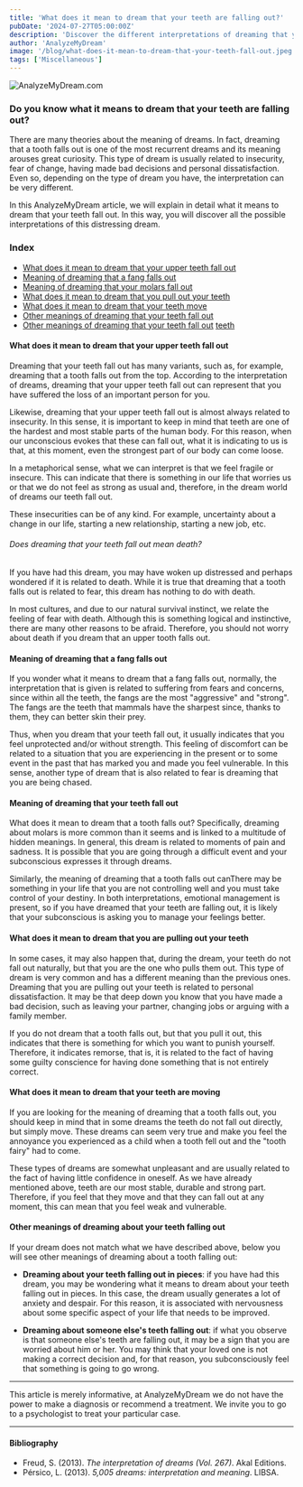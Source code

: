 ```yaml
---
title: 'What does it mean to dream that your teeth are falling out?'
pubDate: '2024-07-27T05:00:00Z'
description: 'Discover the different interpretations of dreaming that your teeth are falling out, from insecurity to fear of change.'
author: 'AnalyzeMyDream'
image: '/blog/what-does-it-mean-to-dream-that-your-teeth-fall-out.jpeg'
tags: ['Miscellaneous']
---
```


![AnalyzeMyDream.com](/blog/what-does-it-mean-to-dream-that-your-teeth-fall-out.jpeg)

### Do you know what it means to dream that your teeth are falling out?

There are many theories about the meaning of dreams. In fact, dreaming that a tooth falls out is one of the most recurrent dreams and its meaning arouses great curiosity. This type of dream is usually related to insecurity, fear of change, having made bad decisions and personal dissatisfaction. Even so, depending on the type of dream you have, the interpretation can be very different.

In this AnalyzeMyDream article, we will explain in detail what it means to dream that your teeth fall out. In this way, you will discover all the possible interpretations of this distressing dream.

### Index

- [What does it mean to dream that your upper teeth fall out](#what-does-it-mean-to-dream-that-your-upper-teeth-fall-out)
- [Meaning of dreaming that a fang falls out](#meaning-of-dreaming-that-a-fang-falls-out)
- [Meaning of dreaming that your molars fall out](#meaning-of-dreaming-that-your-molars-fall-out)
- [What does it mean to dream that you pull out your teeth](#what-does-it-mean-to-dream-that-you-pull-out-your-teeth)
- [What does it mean to dream that your teeth move](#what-does-it-mean-to-dream-that-your-teeth-move)
- [Other meanings of dreaming that your teeth fall out](#what-does-it-mean-to-dream-that-your-teeth-move)
- [Other meanings of dreaming that your teeth fall out](#what-does-it-mean-to-dream-that-your-teeth-move)
[teeth](#other-meanings-of-dreaming-that-your-teeth-fall-out)

#### What does it mean to dream that your upper teeth fall out

Dreaming that your teeth fall out has many variants, such as, for example, dreaming that a tooth falls out from the top. According to the interpretation of dreams, dreaming that your upper teeth fall out can represent that you have suffered the loss of an important person for you.

Likewise, dreaming that your upper teeth fall out is almost always related to insecurity. In this sense, it is important to keep in mind that teeth are one of the hardest and most stable parts of the human body. For this reason, when our unconscious evokes that these can fall out, what it is indicating to us is that, at this moment, even the strongest part of our body can come loose.

In a metaphorical sense, what we can interpret is that we feel fragile or insecure. This can indicate that there is something in our life that worries us or that we do not feel as strong as usual and, therefore, in the dream world of dreams our teeth fall out.

These insecurities can be of any kind. For example, uncertainty about a change in our life, starting a new relationship, starting a new job, etc. 

###### Does dreaming that your teeth fall out mean death?

If you have had this dream, you may have woken up distressed and perhaps wondered if it is related to death. While it is true that dreaming that a tooth falls out is related to fear, this dream has nothing to do with death.

In most cultures, and due to our natural survival instinct, we relate the feeling of fear with death. Although this is something logical and instinctive, there are many other reasons to be afraid. Therefore, you should not worry about death if you dream that an upper tooth falls out.

#### Meaning of dreaming that a fang falls out

If you wonder what it means to dream that a fang falls out, normally, the interpretation that is given is related to suffering from fears and concerns, since within all the teeth, the fangs are the most "aggressive" and "strong". The fangs are the teeth that mammals have the sharpest since, thanks to them, they can better skin their prey.

Thus, when you dream that your teeth fall out, it usually indicates that you feel unprotected and/or without strength. This feeling of discomfort can be related to a situation that you are experiencing in the present or to some event in the past that has marked you and made you feel vulnerable. In this sense, another type of dream that is also related to fear is dreaming that you are being chased.

#### Meaning of dreaming that your teeth fall out

What does it mean to dream that a tooth falls out? Specifically, dreaming about molars is more common than it seems and is linked to a multitude of hidden meanings. In general, this dream is related to moments of pain and sadness. It is possible that you are going through a difficult event and your subconscious expresses it through dreams.

Similarly, the meaning of dreaming that a tooth falls out canThere may be something in your life that you are not controlling well and you must take control of your destiny. In both interpretations, emotional management is present, so if you have dreamed that your teeth are falling out, it is likely that your subconscious is asking you to manage your feelings better.

#### What does it mean to dream that you are pulling out your teeth

In some cases, it may also happen that, during the dream, your teeth do not fall out naturally, but that you are the one who pulls them out. This type of dream is very common and has a different meaning than the previous ones. Dreaming that you are pulling out your teeth is related to personal dissatisfaction. It may be that deep down you know that you have made a bad decision, such as leaving your partner, changing jobs or arguing with a family member.

If you do not dream that a tooth falls out, but that you pull it out, this indicates that there is something for which you want to punish yourself. Therefore, it indicates remorse, that is, it is related to the fact of having some guilty conscience for having done something that is not entirely correct.

#### What does it mean to dream that your teeth are moving

If you are looking for the meaning of dreaming that a tooth falls out, you should keep in mind that in some dreams the teeth do not fall out directly, but simply move. These dreams can seem very true and make you feel the annoyance you experienced as a child when a tooth fell out and the "tooth fairy" had to come.

These types of dreams are somewhat unpleasant and are usually related to the fact of having little confidence in oneself. As we have already mentioned above, teeth are our most stable, durable and strong part. Therefore, if you feel that they move and that they can fall out at any moment, this can mean that you feel weak and vulnerable.

#### Other meanings of dreaming about your teeth falling out

If your dream does not match what we have described above, below you will see other meanings of dreaming about a tooth falling out:

- **Dreaming about your teeth falling out in pieces**: if you have had this dream, you may be wondering what it means to dream about your teeth falling out in pieces. In this case, the dream usually generates a lot of anxiety and despair. For this reason, it is associated with nervousness about some specific aspect of your life that needs to be improved. 

- **Dreaming about someone else's teeth falling out**: if what you observe is that someone else's teeth are falling out, it may be a sign that you are worried about him or her. You may think that your loved one is not making a correct decision and, for that reason, you subconsciously feel that something is going to go wrong.

---

This article is merely informative, at AnalyzeMyDream we do not have the power to make a diagnosis or recommend a treatment. We invite you to go to a psychologist to treat your particular case.

---

#### Bibliography

- Freud, S. (2013). *The interpretation of dreams (Vol. 267)*. Akal Editions.
- Pérsico, L. (2013). *5,005 dreams: interpretation and meaning*. LIBSA.
